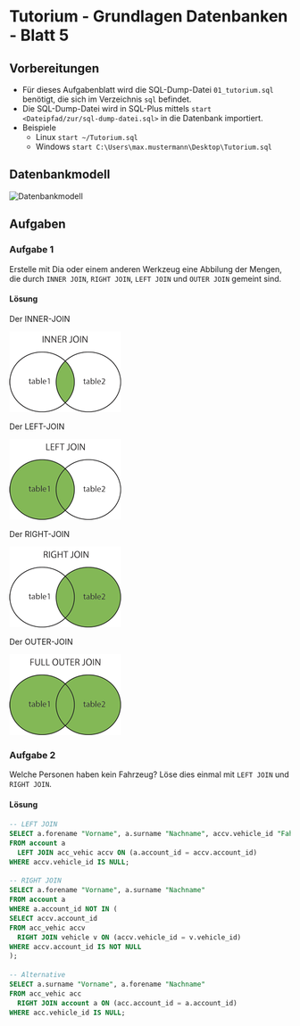 # Tutorium - Grundlagen Datenbanken - Blatt 5

## Vorbereitungen
* Für dieses Aufgabenblatt wird die SQL-Dump-Datei `01_tutorium.sql` benötigt, die sich im Verzeichnis `sql` befindet.
* Die SQL-Dump-Datei wird in SQL-Plus mittels `start <Dateipfad/zur/sql-dump-datei.sql>` in die Datenbank importiert.
* Beispiele
  * Linux `start ~/Tutorium.sql`
  * Windows `start C:\Users\max.mustermann\Desktop\Tutorium.sql`

## Datenbankmodell
![Datenbankmodell](./img/datamodler_schema.png)

## Aufgaben

### Aufgabe 1
Erstelle mit Dia oder einem anderen Werkzeug eine Abbilung der Mengen, die durch `INNER JOIN`, `RIGHT JOIN`, `LEFT JOIN` und `OUTER JOIN` gemeint sind.

#### Lösung
Der INNER-JOIN

![INNER JOIN](./img/inner-join.gif)

Der LEFT-JOIN

![LEFT JOIN](./img/left-join.gif)

Der RIGHT-JOIN

![RIGHT JOIN](./img/right-join.gif)

Der OUTER-JOIN

![OUTER JOIN](./img/outer-join.gif)

### Aufgabe 2
Welche Personen haben kein Fahrzeug? Löse dies einmal mit `LEFT JOIN` und `RIGHT JOIN`.

#### Lösung
```sql
-- LEFT JOIN
SELECT a.forename "Vorname", a.surname "Nachname", accv.vehicle_id "Fahrzeug-ID"
FROM account a
  LEFT JOIN acc_vehic accv ON (a.account_id = accv.account_id)
WHERE accv.vehicle_id IS NULL;

-- RIGHT JOIN
SELECT a.forename "Vorname", a.surname "Nachname"
FROM account a
WHERE a.account_id NOT IN (
SELECT accv.account_id
FROM acc_vehic accv
  RIGHT JOIN vehicle v ON (accv.vehicle_id = v.vehicle_id)
WHERE accv.account_id IS NOT NULL
);

-- Alternative
SELECT a.surname "Vorname", a.forename "Nachname"
FROM acc_vehic acc
  RIGHT JOIN account a ON (acc.account_id = a.account_id)
WHERE acc.vehicle_id IS NULL;
```


